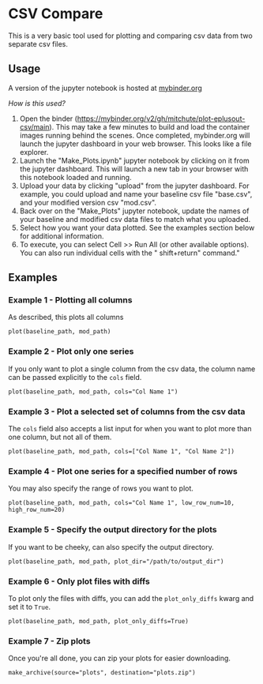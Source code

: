 # CSV Compare

This is a very basic tool used for plotting and comparing csv data from two separate csv files.

## Usage

A version of the jupyter notebook is hosted
at [mybinder.org](https://mybinder.org/v2/gh/mitchute/plot-eplusout-csv/main)

*How is this used?*

1. Open the binder (https://mybinder.org/v2/gh/mitchute/plot-eplusout-csv/main). This may take a few minutes to build
   and load the container images running behind the scenes. Once completed, mybinder.org will launch the jupyter
   dashboard in your web browser. This looks like a file explorer.
2. Launch the "Make_Plots.ipynb" jupyter notebook by clicking on it from the jupyter dashboard. This will launch a new
   tab in your browser with this notebook loaded and running.
3. Upload your data by clicking "upload" from the jupyter dashboard. For example, you could upload and name your
   baseline csv file "base.csv", and your modified version csv "mod.csv".
4. Back over on the "Make_Plots" jupyter notebook, update the names of your baseline and modified csv data files to
   match what you uploaded.
5. Select how you want your data plotted. See the examples section below for additional information.
6. To execute, you can select Cell >> Run All (or other available options). You can also run individual cells with the "
   shift+return" command."

## Examples

### Example 1 - Plotting all columns

As described, this plots all columns

```plot(baseline_path, mod_path)```

### Example 2 - Plot only one series

If you only want to plot a single column from the csv data, the column name can be passed explicitly to the ```cols```
field.

```plot(baseline_path, mod_path, cols="Col Name 1")```

### Example 3 - Plot a selected set of columns from the csv data

The ```cols``` field also accepts a list input for when you want to plot more than one column, but not all of them.

```plot(baseline_path, mod_path, cols=["Col Name 1", "Col Name 2"])```

### Example 4 - Plot one series for a specified number of rows

You may also specify the range of rows you want to plot.

```plot(baseline_path, mod_path, cols="Col Name 1", low_row_num=10, high_row_num=20)```

### Example 5 - Specify the output directory for the plots

If you want to be cheeky, can also specify the output directory.

```plot(baseline_path, mod_path, plot_dir="/path/to/output_dir")```

### Example 6 - Only plot files with diffs

To plot only the files with diffs, you can add the `plot_only_diffs` kwarg and set it to `True`.

```plot(baseline_path, mod_path, plot_only_diffs=True)```

### Example 7 - Zip plots

Once you're all done, you can zip your plots for easier downloading.

```make_archive(source="plots", destination="plots.zip")```
